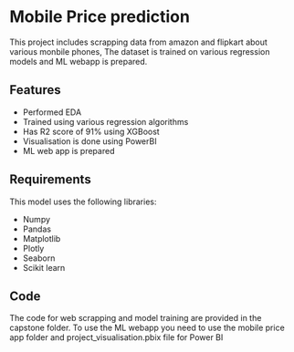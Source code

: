 
# Mobile Price prediction

This project includes scrapping data from amazon and flipkart about various monbile phones, The dataset is trained on various regression models and ML webapp is prepared.
 
## Features
- Performed EDA
- Trained using various regression algorithms 
- Has R2 score of 91% using XGBoost
- Visualisation is done using PowerBI
- ML web app is prepared


## Requirements
This model uses the following libraries:

- Numpy
- Pandas
- Matplotlib
- Plotly
- Seaborn
- Scikit learn
## Code
The code for web scrapping and model training are provided in the capstone folder. To use the ML webapp you need to use the mobile price app folder and project_visualisation.pbix file for Power BI 